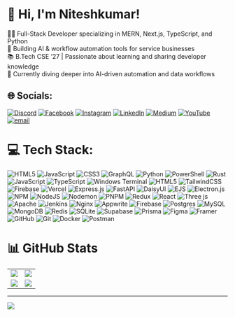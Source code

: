 

# 👋 Hi, I'm Niteshkumar!
👨‍💻 Full-Stack Developer specializing in MERN, Next.js, TypeScript, and Python<br/>
🎨 Building AI & workflow automation tools for service businesses<br/>
📚 B.Tech CSE ‘27 | Passionate about learning and sharing developer knowledge<br/>
💭 Currently diving deeper into AI-driven automation and data workflows



## 🌐 Socials:
[![Discord](https://img.shields.io/badge/Discord-%237289DA.svg?logo=discord&logoColor=white)](https://discord.gg/ygSEGFN7) [![Facebook](https://img.shields.io/badge/Facebook-%231877F2.svg?logo=Facebook&logoColor=white)](https://facebook.com/61573876274345) [![Instagram](https://img.shields.io/badge/Instagram-%23E4405F.svg?logo=Instagram&logoColor=white)](https://instagram.com/niteshh.dk) [![LinkedIn](https://img.shields.io/badge/LinkedIn-%230077B5.svg?logo=linkedin&logoColor=white)](https://linkedin.com/in/niteshdk11) [![Medium](https://img.shields.io/badge/Medium-12100E?logo=medium&logoColor=white)](https://medium.com/@niteshdk11) [![YouTube](https://img.shields.io/badge/YouTube-%23FF0000.svg?logo=YouTube&logoColor=white)](https://youtube.com/@UCQLAlgzrYMJWIH43e8IJA1w) [![email](https://img.shields.io/badge/Email-D14836?logo=gmail&logoColor=white)](mailto:niteshdk11@gmail.com) 

# 💻 Tech Stack:
![HTML5](https://img.shields.io/badge/html5-%23E34F26.svg?style=flat&logo=html5&logoColor=white) ![JavaScript](https://img.shields.io/badge/javascript-%23323330.svg?style=flat&logo=javascript&logoColor=%23F7DF1E) ![CSS3](https://img.shields.io/badge/css3-%231572B6.svg?style=flat&logo=css3&logoColor=white) ![GraphQL](https://img.shields.io/badge/-GraphQL-E10098?style=flat&logo=graphql&logoColor=white) ![Python](https://img.shields.io/badge/python-3670A0?style=flat&logo=python&logoColor=ffdd54) ![PowerShell](https://img.shields.io/badge/PowerShell-%235391FE.svg?style=flat&logo=powershell&logoColor=white) ![Rust](https://img.shields.io/badge/rust-%23000000.svg?style=flat&logo=rust&logoColor=white) ![JavaScript](https://img.shields.io/badge/javascript-%23323330.svg?style=flat&logo=javascript&logoColor=%23F7DF1E) ![TypeScript](https://img.shields.io/badge/typescript-%23007ACC.svg?style=flat&logo=typescript&logoColor=white) ![Windows Terminal](https://img.shields.io/badge/Windows%20Terminal-%234D4D4D.svg?style=flat&logo=windows-terminal&logoColor=white) ![HTML5](https://img.shields.io/badge/html5-%23E34F26.svg?style=flat&logo=html5&logoColor=white) ![TailwindCSS](https://img.shields.io/badge/tailwindcss-%2338B2AC.svg?style=flat&logo=tailwind-css&logoColor=white) ![Firebase](https://img.shields.io/badge/firebase-%23039BE5.svg?style=flat&logo=firebase) ![Vercel](https://img.shields.io/badge/vercel-%23000000.svg?style=flat&logo=vercel&logoColor=white) ![Express.js](https://img.shields.io/badge/express.js-%23404d59.svg?style=flat&logo=express&logoColor=%2361DAFB) ![FastAPI](https://img.shields.io/badge/FastAPI-005571?style=flat&logo=fastapi) ![DaisyUI](https://img.shields.io/badge/daisyui-5A0EF8?style=flat&logo=daisyui&logoColor=white) ![EJS](https://img.shields.io/badge/ejs-%23B4CA65.svg?style=flat&logo=ejs&logoColor=black) ![Electron.js](https://img.shields.io/badge/Electron-191970?style=flat&logo=Electron&logoColor=white) ![NPM](https://img.shields.io/badge/NPM-%23CB3837.svg?style=flat&logo=npm&logoColor=white) ![NodeJS](https://img.shields.io/badge/node.js-6DA55F?style=flat&logo=node.js&logoColor=white) ![Nodemon](https://img.shields.io/badge/NODEMON-%23323330.svg?style=flat&logo=nodemon&logoColor=%BBDEAD) ![PNPM](https://img.shields.io/badge/pnpm-%234a4a4a.svg?style=flat&logo=pnpm&logoColor=f69220) ![Redux](https://img.shields.io/badge/redux-%23593d88.svg?style=flat&logo=redux&logoColor=white) ![React](https://img.shields.io/badge/react-%2320232a.svg?style=flat&logo=react&logoColor=%2361DAFB) ![Three js](https://img.shields.io/badge/threejs-black?style=flat&logo=three.js&logoColor=white) ![Apache](https://img.shields.io/badge/apache-%23D42029.svg?style=flat&logo=apache&logoColor=white) ![Jenkins](https://img.shields.io/badge/jenkins-%232C5263.svg?style=flat&logo=jenkins&logoColor=white) ![Nginx](https://img.shields.io/badge/nginx-%23009639.svg?style=flat&logo=nginx&logoColor=white) ![Appwrite](https://img.shields.io/badge/Appwrite-%23FD366E.svg?style=flat&logo=appwrite&logoColor=white) ![Firebase](https://img.shields.io/badge/firebase-a08021?style=flat&logo=firebase&logoColor=ffcd34) ![Postgres](https://img.shields.io/badge/postgres-%23316192.svg?style=flat&logo=postgresql&logoColor=white) ![MySQL](https://img.shields.io/badge/mysql-4479A1.svg?style=flat&logo=mysql&logoColor=white) ![MongoDB](https://img.shields.io/badge/MongoDB-%234ea94b.svg?style=flat&logo=mongodb&logoColor=white) ![Redis](https://img.shields.io/badge/redis-%23DD0031.svg?style=flat&logo=redis&logoColor=white) ![SQLite](https://img.shields.io/badge/sqlite-%2307405e.svg?style=flat&logo=sqlite&logoColor=white) ![Supabase](https://img.shields.io/badge/Supabase-3ECF8E?style=flat&logo=supabase&logoColor=white) ![Prisma](https://img.shields.io/badge/Prisma-3982CE?style=flat&logo=Prisma&logoColor=white) ![Figma](https://img.shields.io/badge/figma-%23F24E1E.svg?style=flat&logo=figma&logoColor=white) ![Framer](https://img.shields.io/badge/Framer-black?style=flat&logo=framer&logoColor=blue) ![GitHub](https://img.shields.io/badge/github-%23121011.svg?style=flat&logo=github&logoColor=white) ![Git](https://img.shields.io/badge/git-%23F05033.svg?style=flat&logo=git&logoColor=white) ![Docker](https://img.shields.io/badge/docker-%230db7ed.svg?style=flat&logo=docker&logoColor=white) ![Postman](https://img.shields.io/badge/Postman-FF6C37?style=flat&logo=postman&logoColor=white)



# 📊 GitHub Stats

<table>
  <tr>
    <td><img src="https://github-readme-stats.vercel.app/api?username=nitesh11-dk&theme=tokyonight&hide_border=false&include_all_commits=true&count_private=true" /></td>
    <td><img src="https://github-readme-stats.vercel.app/api/top-langs/?username=nitesh11-dk&theme=tokyonight&hide_border=false&include_all_commits=true&count_private=true&layout=compact" /></td>
  </tr>
  <tr>
    <td><img src="https://nirzak-streak-stats.vercel.app/?user=nitesh11-dk&theme=tokyonight&hide_border=false" /></td>
    <td><img src="https://github-contributor-stats.vercel.app/api?username=nitesh11-dk&limit=5&theme=tokyonight&combine_all_yearly_contributions=true" /></td>
  </tr>
</table>

---
[![](https://visitcount.itsvg.in/api?id=nitesh11-dk&icon=0&color=0)](https://visitcount.itsvg.in)
